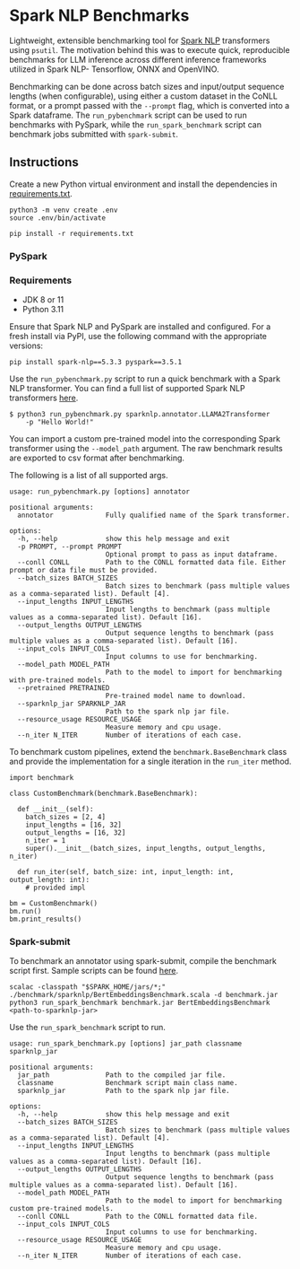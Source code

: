 # Spark NLP Benchmarks

Lightweight, extensible benchmarking tool for [Spark NLP](https://github.com/JohnSnowLabs/spark-nlp) transformers using `psutil`. The motivation behind this was to execute quick, reproducible benchmarks for LLM inference across different inference frameworks utilized in Spark NLP- Tensorflow, ONNX and OpenVINO.

Benchmarking can be done across batch sizes and input/output sequence lengths (when configurable), using either a custom dataset in the CoNLL format, or a prompt passed with the `--prompt` flag, which is converted into a Spark dataframe. The `run_pybenchmark` script can be used to run benchmarks with PySpark, while the `run_spark_benchmark` script can benchmark jobs submitted with `spark-submit`.

## Instructions

Create a new Python virtual environment and install the dependencies in [requirements.txt](./requirements.txt).

```
python3 -m venv create .env
source .env/bin/activate

pip install -r requirements.txt
```

### PySpark

### Requirements

- JDK 8 or 11
- Python 3.11

Ensure that Spark NLP and PySpark are installed and configured. For a fresh install via PyPI, use the following command with the appropriate versions:

```
pip install spark-nlp==5.3.3 pyspark==3.5.1
```

Use the `run_pybenchmark.py` script to run a quick benchmark with a Spark NLP transformer. You can find a full list of supported Spark NLP transformers [here](https://sparknlp.org/docs/en/annotators#available-transformers).

```
$ python3 run_pybenchmark.py sparknlp.annotator.LLAMA2Transformer 
    -p "Hello World!"
```

You can import a custom pre-trained model into the corresponding Spark transformer using the `--model_path` argument. The raw benchmark results are exported to csv format after benchmarking.

The following is a list of all supported args.

```
usage: run_pybenchmark.py [options] annotator

positional arguments:
  annotator             Fully qualified name of the Spark transformer.

options:
  -h, --help            show this help message and exit
  -p PROMPT, --prompt PROMPT
                        Optional prompt to pass as input dataframe.
  --conll CONLL         Path to the CONLL formatted data file. Either prompt or data file must be provided.
  --batch_sizes BATCH_SIZES
                        Batch sizes to benchmark (pass multiple values as a comma-separated list). Default [4].
  --input_lengths INPUT_LENGTHS
                        Input lengths to benchmark (pass multiple values as a comma-separated list). Default [16].
  --output_lengths OUTPUT_LENGTHS
                        Output sequence lengths to benchmark (pass multiple values as a comma-separated list). Default [16].
  --input_cols INPUT_COLS
                        Input columns to use for benchmarking.
  --model_path MODEL_PATH
                        Path to the model to import for benchmarking with pre-trained models.
  --pretrained PRETRAINED
                        Pre-trained model name to download.
  --sparknlp_jar SPARKNLP_JAR
                        Path to the spark nlp jar file.
  --resource_usage RESOURCE_USAGE
                        Measure memory and cpu usage.
  --n_iter N_ITER       Number of iterations of each case.
```

To benchmark custom pipelines, extend the `benchmark.BaseBenchmark` class and provide the implementation for a single iteration in the `run_iter` method.

```
import benchmark

class CustomBenchmark(benchmark.BaseBenchmark):

  def __init__(self):
    batch_sizes = [2, 4]
    input_lengths = [16, 32]
    output_lengths = [16, 32]
    n_iter = 1
    super().__init__(batch_sizes, input_lengths, output_lengths, n_iter)

  def run_iter(self, batch_size: int, input_length: int, output_length: int):
    # provided impl

bm = CustomBenchmark()
bm.run()
bm.print_results()
```

### Spark-submit

To benchmark an annotator using spark-submit, compile the benchmark script first. Sample scripts can be found [here](./benchmark/sparknlp). 

```
scalac -classpath "$SPARK_HOME/jars/*;" ./benchmark/sparknlp/BertEmbeddingsBenchmark.scala -d benchmark.jar
python3 run_spark_benchmark benchmark.jar BertEmbeddingsBenchmark <path-to-sparknlp-jar>
```

Use the `run_spark_benchmark` script to run.

```
usage: run_spark_benchmark.py [options] jar_path classname sparknlp_jar

positional arguments:
  jar_path              Path to the compiled jar file.
  classname             Benchmark script main class name.
  sparknlp_jar          Path to the spark nlp jar file.

options:
  -h, --help            show this help message and exit
  --batch_sizes BATCH_SIZES
                        Batch sizes to benchmark (pass multiple values as a comma-separated list). Default [4].
  --input_lengths INPUT_LENGTHS
                        Input lengths to benchmark (pass multiple values as a comma-separated list). Default [16].
  --output_lengths OUTPUT_LENGTHS
                        Output sequence lengths to benchmark (pass multiple values as a comma-separated list). Default [16].
  --model_path MODEL_PATH
                        Path to the model to import for benchmarking custom pre-trained models.
  --conll CONLL         Path to the CONLL formatted data file.
  --input_cols INPUT_COLS
                        Input columns to use for benchmarking.
  --resource_usage RESOURCE_USAGE
                        Measure memory and cpu usage.
  --n_iter N_ITER       Number of iterations of each case.
```
